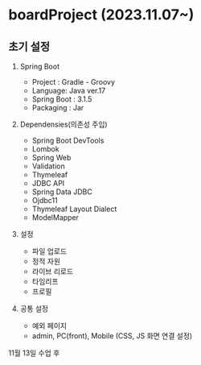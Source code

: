 # boardProject (2023.11.07~)

## 초기 설정
1. Spring Boot

    + Project : Gradle - Groovy
    + Language: Java ver.17
    + Spring Boot : 3.1.5
    + Packaging : Jar


2. Dependensies(의존성 주입)
  
    + Spring Boot DevTools
    + Lombok
    + Spring Web
    + Validation
    + Thymeleaf
    + JDBC API
    + Spring Data JDBC
    + Ojdbc11
    + Thymeleaf Layout Dialect
    + ModelMapper
   

3. 설정

    + 파일 업로드
    + 정적 자원
    + 라이브 리로드
    + 타임리프
    + 프로필

4. 공통 설정
   + 예외 페이지
   + admin, PC(front), Mobile (CSS, JS 화면 연결 설정)

11월 13일 수업 후